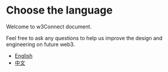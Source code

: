 # Choose the language

Welcome to w3Connect document.

Feel free to ask any questions to help us improve the design and engineering on future web3.

* [English](en.md)
* [中文](zh.md)
